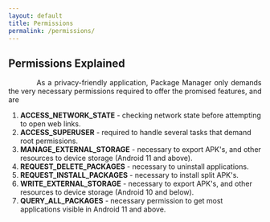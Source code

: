 ```yaml
---
layout: default
title: Permissions
permalink: /permissions/
---
```


<style>
    tab1 { padding-left: 4em; }
</style>

## Permissions Explained

<p style="text-align: justify;"><tab1>As a privacy-friendly application, Package Manager only demands the very necessary permissions required to offer the promised features, and are</tab1></p>

<ol>
    <li><b>ACCESS_NETWORK_STATE</b> - checking network state before attempting to open web links.</li>
    <li><b>ACCESS_SUPERUSER</b> - required to handle several tasks that demand root permissions.</li>
    <li><b>MANAGE_EXTERNAL_STORAGE</b> - necessary to export APK's, and other resources to device storage (Android 11 and above).</li>
    <li><b>REQUEST_DELETE_PACKAGES</b> - necessary to uninstall applications.</li>
    <li><b>REQUEST_INSTALL_PACKAGES</b> - necessary to install split APK's.</li>
    <li><b>WRITE_EXTERNAL_STORAGE</b> - necessary to export APK's, and other resources to device storage (Android 10 and below).</li>
    <li><b>QUERY_ALL_PACKAGES</b> - necessary permission to get most applications visible in Android 11 and above.</li>
</ol>
